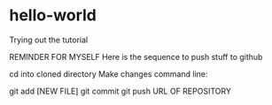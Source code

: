 # hello-world
Trying out the tutorial

REMINDER FOR MYSELF
Here is the sequence to push stuff to github

cd into cloned directory
Make changes
command line:

git  add [NEW FILE]
git commit
git push URL OF REPOSITORY
